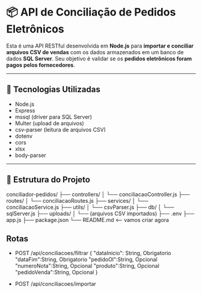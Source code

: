 
# 📦 API de Conciliação de Pedidos Eletrônicos

Esta é uma API RESTful desenvolvida em **Node.js** para **importar e conciliar arquivos CSV de vendas** com os dados armazenados em um banco de dados **SQL Server**. Seu objetivo é validar se os **pedidos eletrônicos foram pagos pelos fornecedores**.

---

## 🚀 Tecnologias Utilizadas

- Node.js
- Express
- mssql (driver para SQL Server)
- Multer (upload de arquivos)
- csv-parser (leitura de arquivos CSV)
- dotenv
- cors
- xlsx
- body-parser

---

## 📁 Estrutura do Projeto


conciliador-pedidos/
├── controllers/
│   └── conciliacaoController.js
├── routes/
│   └── conciliacaoRoutes.js
├── services/
│   └── conciliacaoService.js
├── utils/
│   └── csvParser.js
├── db/
│   └── sqlServer.js
├── uploads/
│   └── (arquivos CSV importados)
├── .env
├── app.js
├── package.json
└── README.md  <-- vamos criar agora

## Rotas
- POST /api/conciliacoes/filtrar
{
    "dataInicio": String, Obrigatorio
    "dataFim":String, Obrigatorio
    "pedidoOl":String, Opcional
    "numeroNota":String, Opcional
    "produto":String, Opcional
    "pedidoVenda":String, Opcional
}

- POST /api/conciliacoes/importar

